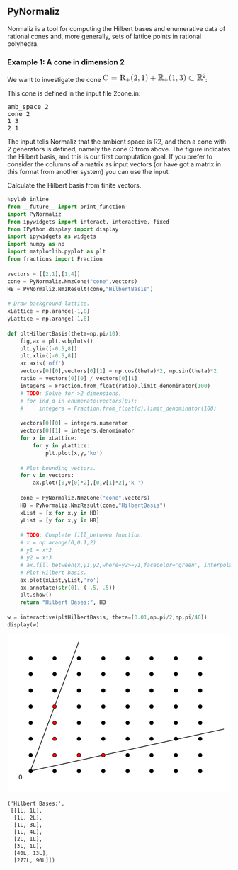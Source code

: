 
## PyNormaliz

Normaliz is a tool for computing the Hilbert bases and enumerative data of rational cones and, more generally, sets of lattice points in rational polyhedra.

### Example 1: A cone in dimension 2

We want to investigate the cone ![gif](/interact_files/CodeCogsEqn.gif):

This cone is defined in the input file 2cone.in:

<pre>
amb_space 2 
cone 2
1 3
2 1
</pre>

The input tells Normaliz that the ambient space is R2, and then a cone with 2 generators is defined, namely the cone C from above.
The figure indicates the Hilbert basis, and this is our first computation goal.
If you prefer to consider the columns of a matrix as input vectors (or have got a matrix in this format from another system) you can use the input

Calculate the Hilbert basis from finite vectors.


```python
%pylab inline
from __future__ import print_function
import PyNormaliz
from ipywidgets import interact, interactive, fixed
from IPython.display import display
import ipywidgets as widgets
import numpy as np
import matplotlib.pyplot as plt
from fractions import Fraction

vectors = [[2,1],[1,4]]
cone = PyNormaliz.NmzCone("cone",vectors)
HB = PyNormaliz.NmzResult(cone,"HilbertBasis")
    
# Draw background lattice.
xLattice = np.arange(-1,8)
yLattice = np.arange(-1,8)

def pltHilbertBasis(theta=np.pi/10):
    fig,ax = plt.subplots()
    plt.ylim([-0.5,8])
    plt.xlim([-0.5,8])
    ax.axis('off')
    vectors[0][0],vectors[0][1] = np.cos(theta)*2, np.sin(theta)*2
    ratio = vectors[0][0] / vectors[0][1]
    integers = Fraction.from_float(ratio).limit_denominator(100)
    # TODO: Solve for >2 dimensions.
    # for ind,d in enumerate(vectors[0]): 
    #     integers = Fraction.from_float(d).limit_denominator(100)

    vectors[0][0] = integers.numerator
    vectors[0][1] = integers.denominator
    for x in xLattice:
        for y in yLattice:
            plt.plot(x,y,'ko')

    # Plot bounding vectors.
    for v in vectors:
        ax.plot([0,v[0]*2],[0,v[1]*2],'k-')
    
    cone = PyNormaliz.NmzCone("cone",vectors)
    HB = PyNormaliz.NmzResult(cone,"HilbertBasis")
    xList = [x for x,y in HB]
    yList = [y for x,y in HB]

    # TODO: Complete fill_between function.
    # x = np.arange(0,0.1,2)
    # y1 = x*2
    # y2 = x*3
    # ax.fill_between(x,y1,y2,where=y2>=y1,facecolor='green', interpolate=True)
    # Plot Hilbert basis.
    ax.plot(xList,yList,'ro')
    ax.annotate(str(0), (-.5,-.5))
    plt.show()
    return "Hilbert Bases:", HB

w = interactive(pltHilbertBasis, theta=(0.01,np.pi/2,np.pi/40))
display(w)
```


![png](interact_files/interact_1_0.png)



    ('Hilbert Bases:',
     [[1L, 1L],
      [1L, 2L],
      [1L, 3L],
      [1L, 4L],
      [2L, 1L],
      [3L, 1L],
      [40L, 13L],
      [277L, 90L]])



```python

```
